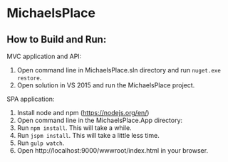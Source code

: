 # MichaelsPlace

How to Build and Run:
-----------


MVC application and API:

1. Open command line in MichaelsPlace.sln directory and run `nuget.exe restore`.
2. Open solution in VS 2015 and run the MichaelsPlace project.

SPA application:

1. Install node and npm (https://nodejs.org/en/)
2. Open command line in the MichaelsPlace.App directory:
3. Run `npm install`. This will take a while.
4. Run `jspm install`. This will take a little less time.
5. Run `gulp watch`.
6. Open http://localhost:9000/wwwroot/index.html in your browser.

